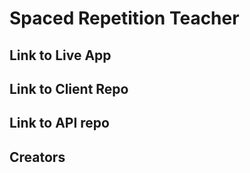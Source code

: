 # Spaced Repetition Teacher


## Link to Live App


## Link to Client Repo


## Link to API repo


## Creators

